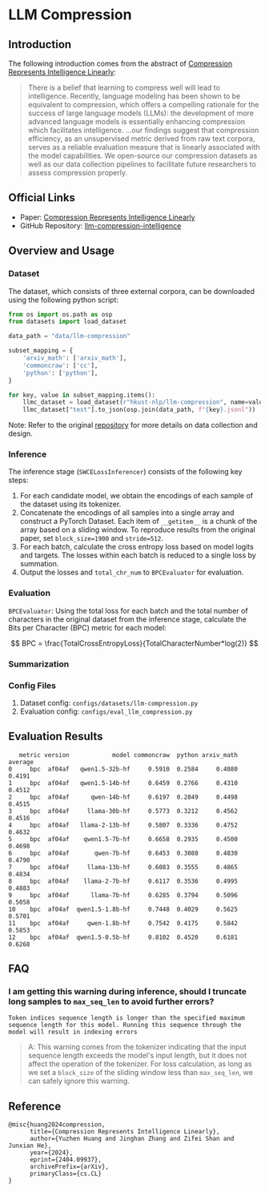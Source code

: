 # LLM Compression

## Introduction

The following introduction comes from the abstract of [Compression Represents Intelligence Linearly](https://arxiv.org/abs/2404.09937):

>There is a belief that learning to compress well will lead to intelligence. Recently, language modeling has been shown to be equivalent to compression, which offers a compelling rationale for the success of large language models (LLMs): the development of more advanced language models is essentially enhancing compression which facilitates intelligence. ...our findings suggest that compression efficiency, as an unsupervised metric derived from raw text corpora, serves as a reliable evaluation measure that is linearly associated with the model capabilities. We open-source our compression datasets as well as our data collection pipelines to facilitate future researchers to assess compression properly.


## Official Links

- Paper: [Compression Represents Intelligence Linearly](https://arxiv.org/abs/2404.09937)
- GitHub Repository: [llm-compression-intelligence](https://github.com/hkust-nlp/llm-compression-intelligence)


## Overview and Usage

### Dataset
The dataset, which consists of three external corpora, can be downloaded using the following python script:

```python
from os import os.path as osp
from datasets import load_dataset

data_path = "data/llm-compression"

subset_mapping = {
    'arxiv_math': ['arxiv_math'],
    'commoncraw': ['cc'],
    'python': ['python'],
}

for key, value in subset_mapping.items():
    llmc_dataset = load_dataset(r"hkust-nlp/llm-compression", name=value)
    llmc_dataset["test"].to_json(osp.join(data_path, f"{key}.jsonl"))
```

Note: Refer to the original [repository](https://github.com/hkust-nlp/llm-compression-intelligence) for more details on data collection and design.


### Inference

The inference stage (`SWCELossInferencer`) consists of the following key steps:

1. For each candidate model, we obtain the encodings of each sample of the dataset using its tokenizer.
2. Concatenate the encodings of all samples into a single array and construct a PyTorch Dataset. Each item of `__getitem__` is a chunk of the array based on a sliding window. To reproduce results from the original paper, set `block_size=1900` and `stride=512`.
3. For each batch, calculate the cross entropy loss based on model logits and targets. The losses within each batch is reduced to a single loss by summation.
4. Output the losses and `total_chr_num` to `BPCEvaluator` for evaluation.


### Evaluation

`BPCEvaluator`: Using the total loss for each batch and the total number of characters in the original dataset from the inference stage, calculate the Bits per Character (BPC) metric for each model:

$$ BPC = \frac{TotalCrossEntropyLoss}{TotalCharacterNumber*log(2)} $$


### Summarization



### Config Files

1. Dataset config: `configs/datasets/llm-compression.py`
2. Evaluation config: `configs/eval_llm_compression.py`

## Evaluation Results
```
   metric version            model commoncraw  python arxiv_math  average
0     bpc  af04af   qwen1.5-32b-hf     0.5910  0.2584     0.4080   0.4191
1     bpc  af04af   qwen1.5-14b-hf     0.6459  0.2766     0.4310   0.4512
2     bpc  af04af      qwen-14b-hf     0.6197  0.2849     0.4498   0.4515
3     bpc  af04af     llama-30b-hf     0.5773  0.3212     0.4562   0.4516
4     bpc  af04af   llama-2-13b-hf     0.5807  0.3336     0.4752   0.4632
5     bpc  af04af    qwen1.5-7b-hf     0.6658  0.2935     0.4500   0.4698
6     bpc  af04af       qwen-7b-hf     0.6453  0.3088     0.4830   0.4790
7     bpc  af04af     llama-13b-hf     0.6083  0.3555     0.4865   0.4834
8     bpc  af04af    llama-2-7b-hf     0.6117  0.3536     0.4995   0.4883
9     bpc  af04af      llama-7b-hf     0.6285  0.3794     0.5096   0.5058
10    bpc  af04af  qwen1.5-1.8b-hf     0.7448  0.4029     0.5625   0.5701
11    bpc  af04af     qwen-1.8b-hf     0.7542  0.4175     0.5842   0.5853
12    bpc  af04af  qwen1.5-0.5b-hf     0.8102  0.4520     0.6181   0.6268
```


## FAQ

### I am getting this warning during inference, should I truncate long samples to `max_seq_len` to avoid further errors?
```
Token indices sequence length is longer than the specified maximum sequence length for this model. Running this sequence through the model will result in indexing errors
```
>A: This warning comes from the tokenizer indicating that the input sequence length exceeds the model's input length, but it does not affect the operation of the tokenizer. For loss calculation, as long as we set a `block_size` of the sliding window less than `max_seq_len`, we can safely ignore this warning.


## Reference
```
@misc{huang2024compression,
      title={Compression Represents Intelligence Linearly},
      author={Yuzhen Huang and Jinghan Zhang and Zifei Shan and Junxian He},
      year={2024},
      eprint={2404.09937},
      archivePrefix={arXiv},
      primaryClass={cs.CL}
}
```
